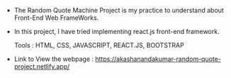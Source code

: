   * The Random Quote Machine Project is my practice to understand about Front-End Web FrameWorks.
  * In this project, I have tried implementing react.js front-end framework.
  
    Tools : HTML, CSS, JAVASCRIPT, REACT.JS, BOOTSTRAP
  
  * Link to View the webpage : https://akashanandakumar-random-quote-project.netlify.app/
      
